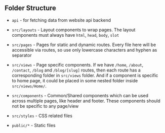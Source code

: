 ## Folder Structure

- `api` - for fetching data from website api backend

- `src/layouts` - Layout components to wrap pages. The layout components must always have `html`, `head`, `body`, `slot`

- `src/pages` - Pages for static and dynamic routes. Every file here will be accessible via routes, so use only lowercase characters and hyphen as separator

- `src/views` - Page specific components. If we have `/home`, `/about`, `/contact`, `/blog` and `/blog/[slug]` routes, then each route has a corresponding folder in `src/views` folder. And if a component is specific to home page, it could be placed in some nested folder inside `src/views/Home/`.

- `src/components` - Common/Shared components which can be used across multiple pages, like header and footer. These components should not be specific to any page/view

- `src/styles` - CSS related files

- `public/*` - Static files 
